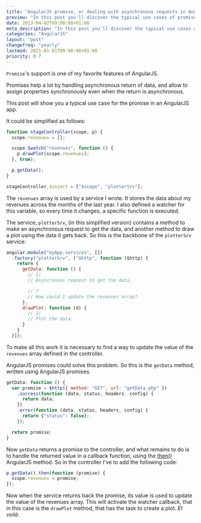 ```yaml
---
title: "AngularJS promise, or dealing with asynchronous requests in AngularJS"
preview: "In this post you'll discover the typical use cases of promise in AngularJS apps."
date: 2013-04-02T09:00:00+01:00
meta_description: "In this post you'll discover the typical use cases of promise in AngularJS apps."
categories: "AngularJS"
layout: "post"
changefreq: "yearly"
lastmod: 2021-01-01T09:00:00+01:00
priority: 0.7
---
```


`Promise`'s support is one of my favorite features of AngularJS.

Promises help a lot by handling asynchronous return of data, and allow to assign properties synchronously even when the return is asynchronous.

This post will show you a typical use case for the promise in an AngularJS app.

It could be simplified as follows:

```js
function stageController(scope, p) {
  scope.revenues = [];

  scope.$watch("revenues", function () {
    p.drawPlot(scope.revenues);
  }, true);

  p.getData();
}

stageController.$inject = ["$scope", "plotterSrv"];
```

The `revenues` array is used by a service I wrote. It stores the data about my revenues across the months of the last year. I also defined a watcher for this variable, so every time it changes, a specific function is executed.

The service, `plotterSrv`, (in this simplified version) contains a method to make an asynchronous request to get the data, and another method to draw a plot using the data it gets back. So this is the backbone of the `plotterSrv` service:

```js
angular.module("myApp.services", [])
  .factory("plotterSrv", ["$http", function ($http) {
    return {
      getData: function () {
        // 1)
        // Asyncronous request to get the data.

        // ?
        // How could I update the revenues array?
      },
      drawPlot: function (d) {
        // 1)
        // Plot the data.
      }
    }
  }]);
```

To make all this work it is necessary to find a way to update the value of the `revenues` array defined in the controller.

AngularJS promises could solve this problem. So this is the `getData` method, written using AngularJS promises.

```js
getData: function () {
  var promise = $http({ method: "GET", url: "getData.php" })
    .success(function (data, status, headers, config) {
      return data;
    })
    .error(function (data, status, headers, config) {
      return {"status": false};
    });

  return promise;
}
```

Now `getData` returns a promise to the controller, and what remains to do is to handle the returned value in a callback function, using the [then()](https://docs.angularjs.org/api/ng/service/$q "AngularJS api: $q") AngularJS method. So in the controller I've to add the following code:

```js
p.getData().then(function (promise) {
  scope.revenues = promise;
});
```

Now when the service returns back the promise, its value is used to update the value of the revenues array. This will activate the watcher callback, that in this case is the `drawPlot` method, that has the task to create a plot. *Et voilà*.
